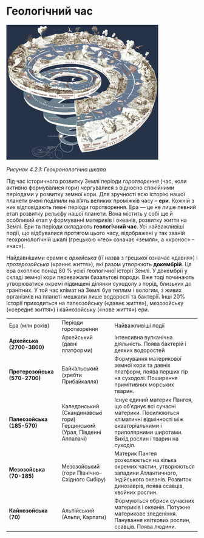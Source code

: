 Геологічний час
===============


<div class="space">
<div class="center">
<img src="1.png" width="400px" class="center"/>
<p><i>Рисунок 4.2.1:  Геохронологiчна шкала</i></p>
</div>
</div>

Під час історичного розвитку Землі періоди *горотворення* (час, коли
активно формувалися гори) чергувалися з відносно спокійними періодами у
розвитку земної кори. Для зручності всю історію нашої планети вчені
поділили на п’ять великих проміжків часу – **ери**. Кожній з них відповідають
певні періоди горотворення. Ера — це не лише певний етап розвитку
рельєфу нашої планети. Вона містить у собі ще й особливий етап у
формуванні материків і океанів, розвитку життя на Землі. Ери та періоди
складають **геологічний час**. Усі найважливіші події, що відбувалися
протягом цього часу, відображені у так званій геохронологічній шкалі (грецькою «гео» означає
«земля», а «хронос» – «час»).

Найдавнішими ерами є *архейська* (її назва з грецької означає «давня») і
*протерозойська* («раннє життя»), які разом утворюють **докембрій**. Ця
ера охоплює понад 80 % усієї геологічної історії Землі. У докембрії у
складі земної кори переважали базальтові породи. Вже тоді починають
утворюватися окремі підвищені ділянки суходолу з порід, близьких до
гранітних. У той час клімат на Землі був теплим і вологим, з живих
організмів на планеті мешкали лише водорості та бактерії. Інші 20%
історії приходиться на палеозойську («давнє життя»), мезозойську
(«середнє життя») і кайнозойську («нове життя») ери.

<div class="space">
<table>
<tr>
<td><span class="p1">Ера</span> (млн рокiв)</td>
<td><span class="p1">Перiоди горотворення</span></td>
<td><span class="p1">Найважливiшi подiї</span></td>
</tr>
<tr>
<td><b>Архейська (2700-3800)</b></td>
<td>Архейський (давнi платформи)</td>
<td>Iнтенсивна вулканiчна дiяльнiсть. Поява бактерiй i деяких водоростей</td>
</tr>
<tr>
<td><b>Протерозойська (570-2700)</b></td>
<td>Байкальський (хребти Прибайкалля)</td>
<td>Формування материкової земної кори та давнiх платформ, поява перших гiр на суходолi. Поширення примiтивних морських тварин.</td>
</tr>
<td><b>Палеозойська (185-570)</b></td>
<td>Каледонський (Скандинавськi гори) 
<br/>
Герцинський (Урал, Пiвденнi Аппалачi)</td>
<td>Iснує єдиний материк Пангея, що об’єднує всi сучаснi материки. Посилюються клiматичнi вiдмiнностi мiж екваторiальними i приполярними широтами. Вихiд рослин i тварин на суходiл.</td>
</tr>
<tr>
<td><b>Мезозойська (70-185)</b></td>
<td>Мезозойський (гори Пiвнiчно–Схiдного Сибiру)</td>
<td>Материк Пангея розколюється на кiлька окремих частин, утворюються западини Атлантичного,
Iндiйського океанiв. Розвиток динозаврiв, поява ссавцiв, хвойних рослин.</td>
</tr>
<tr>
<td>
<b>Кайнозойська (70)</b>
</td>
<td>
Альпiйський (Альпи, Карпати)
</td>
<td>
Формуються обриси сучасних материкiв i океанiв. Потужне материкове зледенiння. Панування
квiткових рослин, ссавцiв. Поява людини.
</td>
</tr>
</table>
</div>